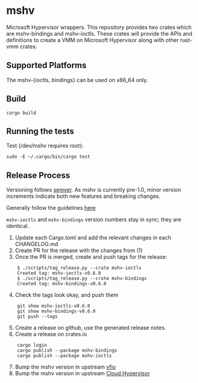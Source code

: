 # mshv

Microsoft Hypervisor wrappers. This repository provides two crates which are
mshv-bindings and mshv-ioctls. These crates will provide the APIs and
definitions to create a VMM on Microsoft Hypervisor along with other rust-vmm
crates.

## Supported Platforms

The mshv-{ioctls, bindings} can be used on x86_64 only.

## Build

```shell
cargo build
```

## Running the tests

Test (/dev/mshv requires root):
```shell
sudo -E ~/.cargo/bin/cargo test
```

## Release Process

Versioning follows [semver](https://semver.org/). As mshv is currently pre-1.0, minor version increments indicate both new features and breaking changes.

Generally follow the guidelines [here](https://github.com/rust-vmm/community/blob/main/docs/crate_release.md)

`mshv-ioctls` and `mshv-bindings` version numbers stay in sync; they are identical.

1. Update each Cargo.toml and add the relevant changes in each CHANGELOG.md
2. Create PR for the release with the changes from (1)
3. Once the PR is merged, create and push tags for the release:
```
    $ ./scripts/tag_release.py --crate mshv-ioctls
    Created tag: mshv-ioctls-v0.6.0
    $ ./scripts/tag_release.py --crate mshv-bindings
    Created tag: mshv-bindings-v0.6.0
```
4. Check the tags look okay, and push them
```
    git show mshv-ioctls-v0.6.0
    git show mshv-bindings-v0.6.0
    git push --tags
```
5. Create a release on github, use the generated release notes.
6. Create a release on crates.io
```
    cargo login
    cargo publish --package mshv-bindings
    cargo publish --package mshv-ioctls
```
7. Bump the mshv version in upstream [vfio](https://github.com/rust-vmm/vfio)
8. Bump the mshv version in upstream [Cloud Hypervisor](https://github.com/cloud-hypervisor/cloud-hypervisor)